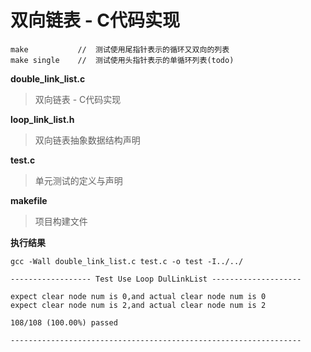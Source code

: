# 双向链表 - C代码实现
```
make           //  测试使用尾指针表示的循环又双向的列表
make single    //  测试使用头指针表示的单循环列表(todo)
```

**double_link_list.c**
> 双向链表 - C代码实现

**loop_link_list.h**
> 双向链表抽象数据结构声明

**test.c**
> 单元测试的定义与声明

**makefile**
> 项目构建文件

**执行结果**
```
gcc -Wall double_link_list.c test.c -o test -I../../

------------------ Test Use Loop DulLinkList --------------------

expect clear node num is 0,and actual clear node num is 0
expect clear node num is 2,and actual clear node num is 2

108/108 (100.00%) passed

-----------------------------------------------------------------
```
